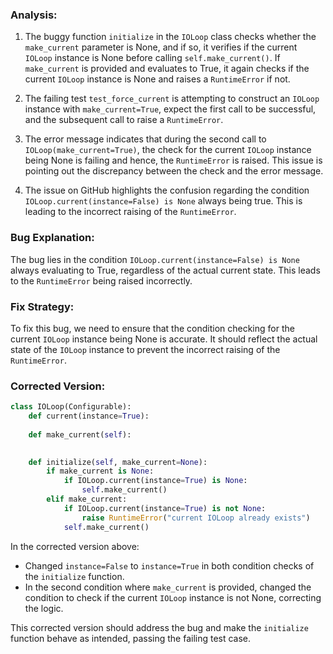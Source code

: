 ### Analysis:
1. The buggy function `initialize` in the `IOLoop` class checks whether the `make_current` parameter is None, and if so, it verifies if the current `IOLoop` instance is None before calling `self.make_current()`. If `make_current` is provided and evaluates to True, it again checks if the current `IOLoop` instance is None and raises a `RuntimeError` if not.
   
2. The failing test `test_force_current` is attempting to construct an `IOLoop` instance with `make_current=True`, expect the first call to be successful, and the subsequent call to raise a `RuntimeError`.

3. The error message indicates that during the second call to `IOLoop(make_current=True)`, the check for the current `IOLoop` instance being None is failing and hence, the `RuntimeError` is raised. This issue is pointing out the discrepancy between the check and the error message.

4. The issue on GitHub highlights the confusion regarding the condition `IOLoop.current(instance=False) is None` always being true. This is leading to the incorrect raising of the `RuntimeError`.

### Bug Explanation:
The bug lies in the condition `IOLoop.current(instance=False) is None` always evaluating to True, regardless of the actual current state. This leads to the `RuntimeError` being raised incorrectly.

### Fix Strategy:
To fix this bug, we need to ensure that the condition checking for the current `IOLoop` instance being None is accurate. It should reflect the actual state of the `IOLoop` instance to prevent the incorrect raising of the `RuntimeError`.

### Corrected Version:
```python
class IOLoop(Configurable):
    def current(instance=True):
    
    def make_current(self):
        

    def initialize(self, make_current=None):
        if make_current is None:
            if IOLoop.current(instance=True) is None:
                self.make_current()
        elif make_current:
            if IOLoop.current(instance=True) is not None:
                raise RuntimeError("current IOLoop already exists")
            self.make_current()
```

In the corrected version above:
- Changed `instance=False` to `instance=True` in both condition checks of the `initialize` function.
- In the second condition where `make_current` is provided, changed the condition to check if the current `IOLoop` instance is not None, correcting the logic.

This corrected version should address the bug and make the `initialize` function behave as intended, passing the failing test case.